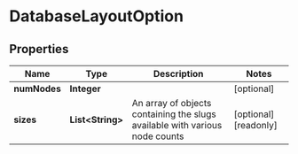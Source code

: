 

# DatabaseLayoutOption


## Properties

| Name | Type | Description | Notes |
|------------ | ------------- | ------------- | -------------|
|**numNodes** | **Integer** |  |  [optional] |
|**sizes** | **List&lt;String&gt;** | An array of objects containing the slugs available with various node counts |  [optional] [readonly] |



